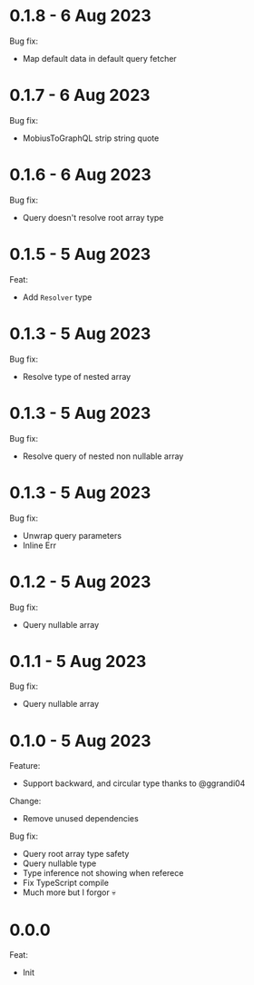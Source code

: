 # 0.1.8 - 6 Aug 2023
Bug fix:
- Map default data in default query fetcher

# 0.1.7 - 6 Aug 2023
Bug fix:
- MobiusToGraphQL strip string quote

# 0.1.6 - 6 Aug 2023
Bug fix:
- Query doesn't resolve root array type

# 0.1.5 - 5 Aug 2023
Feat:
- Add `Resolver` type

# 0.1.3 - 5 Aug 2023
Bug fix:
- Resolve type of nested array

# 0.1.3 - 5 Aug 2023
Bug fix:
- Resolve query of nested non nullable array

# 0.1.3 - 5 Aug 2023
Bug fix:
- Unwrap query parameters
- Inline Err

# 0.1.2 - 5 Aug 2023
Bug fix:
- Query nullable array

# 0.1.1 - 5 Aug 2023
Bug fix:
- Query nullable array

# 0.1.0 - 5 Aug 2023
Feature:
- Support backward, and circular type thanks to @ggrandi04

Change:
- Remove unused dependencies

Bug fix:
- Query root array type safety
- Query nullable type
- Type inference not showing when referece
- Fix TypeScript compile
- Much more but I forgor 💀

# 0.0.0
Feat:
- Init
